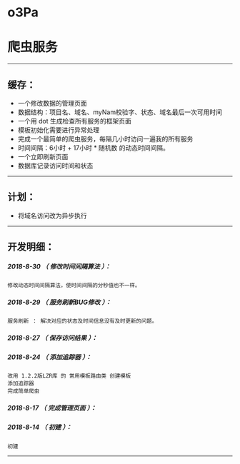 # o3Pa
爬虫服务
=======

*******************************************************************

缓存：
-------------------------------------------------------------------

- 一个修改数据的管理页面
- 数据结构：项目名、域名、myNam校验字、状态、域名最后一次可用时间
- 一个用 dot 生成检查所有服务的框架页面
- 模板初始化需要进行异常处理
- 完成一个最简单的爬虫服务，每隔几小时访问一遍我的所有服务
- 时间间隔：6小时 + 17小时 * 随机数 的动态时间间隔。
- 一个立即刷新页面
- 数据库记录访问时间和状态

*******************************************************************


计划：
-------------------------------------------------------------------

- 将域名访问改为异步执行

*******************************************************************


开发明细：
-------------------------------------------------------------------

##### 2018-8-30 （ 修改时间间隔算法 ）：
	修改动态时间间隔算法，使时间间隔的分秒值也不一样。

##### 2018-8-29 （ 服务刷新BUG修改 ）：
	服务刷新 ： 解决对应的状态及时间信息没有及时更新的问题。

##### 2018-8-27 （ 保存访问结果 ）：

##### 2018-8-24 （ 添加追踪器 ）：
	改用 1.2.2版LZR库 的 常用模板路由类 创建模板
	添加追踪器
	完成简单爬虫

##### 2018-8-17 （ 完成管理页面 ）：

##### 2018-8-14 （ 初建 ）：
	初建

*******************************************************************
